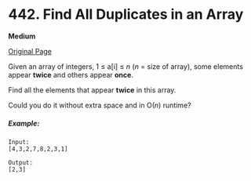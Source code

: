 # 442. Find All Duplicates in an Array

**Medium**

[Original Page](https://leetcode.com/problems/find-all-duplicates-in-an-array/)

Given an array of integers, 1 ≤ a[i] ≤ _n_ (_n_ = size of array), some elements appear __twice__ and others appear __once__.

Find all the elements that appear __twice__ in this array.

Could you do it without extra space and in O(_n_) runtime?

##### Example:
```
Input:
[4,3,2,7,8,2,3,1]

Output:
[2,3]
```
